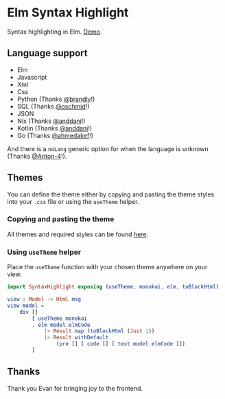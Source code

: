 # Elm Syntax Highlight

Syntax highlighting in Elm. [Demo](https://pablohirafuji.github.io/elm-syntax-highlight/).

## Language support

- Elm
- Javascript
- Xml
- Css
- Python (Thanks [@brandly](https://github.com/brandly)!)
- SQL (Thanks [@oschmid](https://github.com/oschmid)!)
- JSON
- Nix (Thanks [@anddani](https://github.com/anddani)!)
- Kotlin (Thanks [@anddani](https://github.com/anddani)!)
- Go (Thanks [@ahmedakef](https://github.com/ahmedakef)!)

And there is a `noLang` generic option for when the language is unknown (Thanks [@Anton-4](https://github.com/Anton-4)!).

## Themes

You can define the theme either by copying and pasting the theme styles into your `.css` file or using the `useTheme` helper.

### Copying and pasting the theme

All themes and required styles can be found [here](https://pablohirafuji.github.io/elm-syntax-highlight/themes.html).

### Using `useTheme` helper

Place the `useTheme` function with your chosen theme anywhere on your view.

```elm
import SyntaxHighlight exposing (useTheme, monokai, elm, toBlockHtml)

view : Model -> Html msg
view model =
    div []
        [ useTheme monokai
        , elm model.elmCode
            |> Result.map (toBlockHtml (Just 1))
            |> Result.withDefault
                (pre [] [ code [] [ text model.elmCode ]])
        ]
```

## Thanks

Thank you Evan for bringing joy to the frontend.
